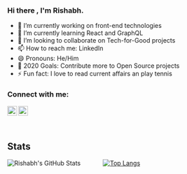 ### Hi there , I'm Rishabh.

- 🔭 I’m currently working on front-end technologies
- 🌱 I’m currently learning React and GraphQL
- 👯 I’m looking to collaborate on Tech-for-Good projects
- 📫 How to reach me: LinkedIn
- 😄 Pronouns: He/Him
- 🥅 2020 Goals: Contribute more to Open Source projects
- ⚡ Fun fact: I love to read current affairs an play tennis

### Connect with me:

[<img align="left" alt="rishabhjain1997 | LinkedIn" width="22px" src="https://cdn.jsdelivr.net/npm/simple-icons@v3/icons/linkedin.svg" />][linkedin]
[<img align="left" alt="rishabhjain7_ | Instagram" width="22px" src="https://cdn.jsdelivr.net/npm/simple-icons@v3/icons/instagram.svg" />][instagram]

<br/><br/><br/>
## Stats
![Rishabh's GitHub Stats](https://github-readme-stats.vercel.app/api?username=rishabhjain1997&show_icons=true&theme=material-palenight) &nbsp;&nbsp;&nbsp;&nbsp;&nbsp;&nbsp;&nbsp;&nbsp;&nbsp;&nbsp;&nbsp;    [![Top Langs](https://github-readme-stats.vercel.app/api/top-langs/?username=rishabhjain1997)](https://github.com/anuraghazra/github-readme-stats)


[instagram]: https://instagram.com/rishabhjain7_
[linkedin]: https://linkedin.com/in/rishabhjain1997
